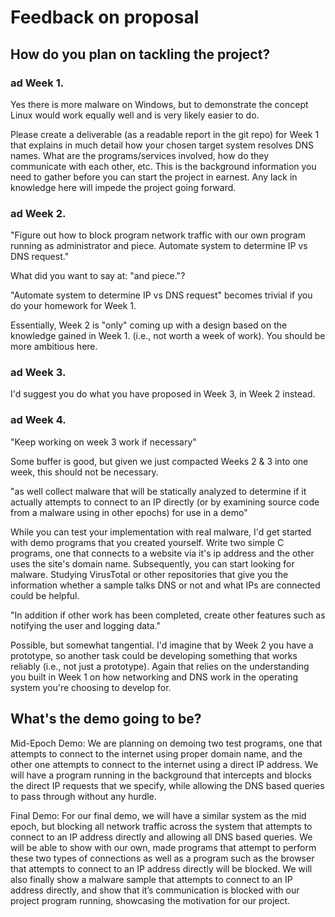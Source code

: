 # Feedback on proposal

## How do you plan on tackling the project?

### ad Week 1. 
Yes there is more malware on Windows, but to demonstrate the concept Linux would work equally well and is very likely easier to do.

Please create a deliverable (as a readable report in the git repo) for Week 1 that explains in much detail how your chosen target system resolves DNS names. What are the programs/services involved, how do they communicate with each other, etc. This is the background information you need to gather before you can start the project in earnest. Any lack in knowledge here will impede the project going forward.

### ad Week 2.
"Figure out how to block program network traffic with our own program running as administrator
and piece. Automate system to determine IP vs DNS request."

What did you want to say at: "and piece."?

"Automate system to determine IP vs DNS request" becomes trivial if you do your homework for Week 1.

Essentially, Week 2 is "only" coming up with a design based on the knowledge gained in Week 1. (i.e., not worth a week of work). You should be more ambitious here.

### ad Week 3.

I'd suggest you do what you have proposed in Week 3, in Week 2 instead.

### ad Week 4.

"Keep working on week 3 work if necessary"

Some buffer is good, but given we just compacted Weeks 2 & 3 into one week, this should not be necessary.

"as well collect malware that will be statically analyzed to determine if it actually attempts to connect to an IP directly (or by examining source code from a malware using in other epochs) for use in a demo"

While you can test your implementation with real malware, I'd get started with demo programs that you created yourself. Write two simple C programs, one that connects to a website via it's ip address and the other uses the site's domain name. Subsequently, you can start looking for malware. Studying VirusTotal or other repositories that give you the information whether a sample talks DNS or not and what IPs are connected could be helpful.

"In addition if other work has been completed, create other features such as
notifying the user and logging data."

Possible, but somewhat tangential. I'd imagine that by Week 2 you have a prototype, so another task could be developing something that works reliably (i.e., not just a prototype). Again that relies on the understanding you built in Week 1 on how networking and DNS work in the operating system you're choosing to develop for.

## What's the demo going to be?

Mid-Epoch Demo:
We are planning on demoing two test programs, one that attempts to connect to the internet using proper domain name, and the other one attempts to connect to the internet using a direct IP address. We will have a program running in the background that intercepts and blocks the direct IP requests that we specify, while allowing the DNS based queries to pass through without any hurdle.

Final Demo:
For our final demo, we will have a similar system as the mid epoch, but blocking all network traffic across the system that attempts to connect to an IP address directly and allowing all DNS based queries. We will be able to show with our own, made programs that attempt to perform these two types of connections as well as a program such as the browser that attempts to connect to an IP address directly will be blocked. We will also finally show a malware sample that attempts to connect to an IP address directly, and show that it’s communication is blocked with our project program running, showcasing the motivation for our project.

